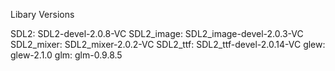 Libary Versions

SDL2: SDL2-devel-2.0.8-VC
SDL2_image: SDL2_image-devel-2.0.3-VC
SDL2_mixer: SDL2_mixer-2.0.2-VC
SDL2_ttf: SDL2_ttf-devel-2.0.14-VC
glew: glew-2.1.0
glm: glm-0.9.8.5
